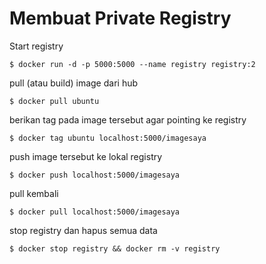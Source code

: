 # Membuat Private Registry

Start registry

```
$ docker run -d -p 5000:5000 --name registry registry:2
```

pull (atau build) image dari hub

```
$ docker pull ubuntu
```

berikan tag pada image tersebut agar pointing ke registry

```
$ docker tag ubuntu localhost:5000/imagesaya
```

push image tersebut ke lokal registry

```
$ docker push localhost:5000/imagesaya
```

pull kembali

```
$ docker pull localhost:5000/imagesaya
```

stop registry dan hapus semua data

```
$ docker stop registry && docker rm -v registry
```
